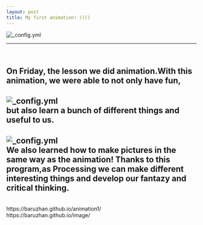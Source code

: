 ```yaml
---
layout: post
title: My first animation! ))))
---
```

![_config.yml](https://media.licdn.com/mpr/mpr/AAEAAQAAAAAAAAgHAAAAJDU0ZDYwNzNjLTMwZGYtNGU4NC05OTA0LWMyOWZkNDhjZDc3Yw.jpg)

---
<br/>
 
 On Friday, the lesson we did animation.With this animation, we were able to not only have fun,
 ---

![_config.yml](http://previews.123rf.com/images/iqoncept/iqoncept1206/iqoncept120600051/14050919-The-word-Fun-in-a-burst-of-colorful-stars-representing-an-amusing-entertainment-way-to-spend-your-ti-Stock-Photo.jpg)
<br/>
but also learn a bunch of different things and useful to us.
---
![_config.yml](http://static1.squarespace.com/static/53e056bee4b08df850262a73/53e2a192e4b0e62a98a39a88/548d996ae4b06f8a5b7feb35/1418566738832/?format=1000w)
<br/>
We also learned how to make pictures in the same way as the animation! Thanks to this program,as Processing we can make different interesting things and develop our fantazy and critical thinking.
---
<br/>
https://baruzhan.github.io/animation1/
<br/>
https://baruzhan.github.io/image/
